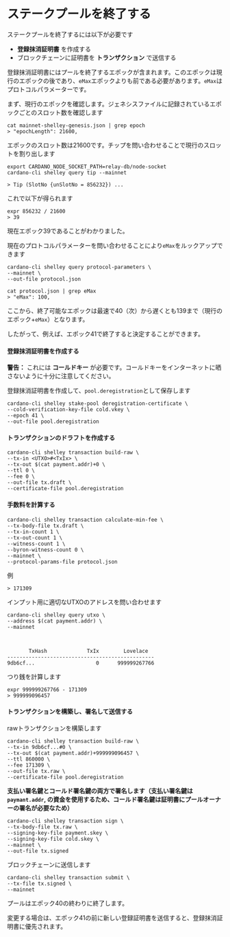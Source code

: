 # ステークプールを終了する

ステークプールを終了するには以下が必要です

* **登録抹消証明書** を作成する
* ブロックチェーンに証明書を **トランザクション** で送信する

登録抹消証明書にはプールを終了するエポックが含まれます。このエポックは現行のエポックの後であり、`eMax`エポックよりも前である必要があります。`eMax`はプロトコルパラメーターです。

まず、現行のエポックを確認します。ジェネシスファイルに記録されているエポックごとのスロット数を確認します

    cat mainnet-shelley-genesis.json | grep epoch
    > "epochLength": 21600,

エポックのスロット数は21600です。チップを問い合わせることで現行のスロットを割り出します

    export CARDANO_NODE_SOCKET_PATH=relay-db/node-socket
    cardano-cli shelley query tip --mainnet

    > Tip (SlotNo {unSlotNo = 856232}) ...

これで以下が得られます

    expr 856232 / 21600
    > 39

現在エポック39であることがわかりました。

現在のプロトコルパラメーターを問い合わせることにより`eMax`をルックアップできます

    cardano-cli shelley query protocol-parameters \
    --mainnet \
    --out-file protocol.json

    cat protocol.json | grep eMax
    > "eMax": 100,

ここから、終了可能なエポックは最速で40（次）から遅くとも139まで（現行のエポック+`eMax`）となります。 

したがって、例えば、エポック41で終了すると決定することができます。

#### 登録抹消証明書を作成する

**警告：** これには __コールドキー__ が必要です。コールドキーをインターネットに晒さないように十分に注意してください。

登録抹消証明書を作成して、`pool.deregistration`として保存します

    cardano-cli shelley stake-pool deregistration-certificate \
    --cold-verification-key-file cold.vkey \
    --epoch 41 \
    --out-file pool.deregistration

#### トランザクションのドラフトを作成する

    cardano-cli shelley transaction build-raw \
    --tx-in <UTXO>#<TxIx> \
    --tx-out $(cat payment.addr)+0 \
    --ttl 0 \
    --fee 0 \
    --out-file tx.draft \
    --certificate-file pool.deregistration

#### 手数料を計算する

    cardano-cli shelley transaction calculate-min-fee \
    --tx-body-file tx.draft \
    --tx-in-count 1 \
    --tx-out-count 1 \
    --witness-count 1 \
    --byron-witness-count 0 \
    --mainnet \
    --protocol-params-file protocol.json

例

    > 171309

インプット用に適切なUTXOのアドレスを問い合わせます

    cardano-cli shelley query utxo \
    --address $(cat payment.addr) \
    --mainnet



           TxHash             TxIx        Lovelace
    ------------------------------------------------
    9db6cf...                    0      999999267766

つり銭を計算します

    expr 999999267766 - 171309
    > 999999096457

#### トランザクションを構築し、署名して送信する

rawトランザクションを構築します

    cardano-cli shelley transaction build-raw \
    --tx-in 9db6cf...#0 \
    --tx-out $(cat payment.addr)+999999096457 \
    --ttl 860000 \
    --fee 171309 \
    --out-file tx.raw \
    --certificate-file pool.deregistration

**支払い署名鍵とコールド署名鍵の両方で署名します（支払い署名鍵は`paymant.addr`,
の資金を使用するため、コールド署名鍵は証明書にプールオーナーの署名が必要なため）**

    cardano-cli shelley transaction sign \
    --tx-body-file tx.raw \
    --signing-key-file payment.skey \
    --signing-key-file cold.skey \
    --mainnet \
    --out-file tx.signed

ブロックチェーンに送信します

    cardano-cli shelley transaction submit \
    --tx-file tx.signed \
    --mainnet

プールはエポック40の終わりに終了します。

変更する場合は、エポック41の前に新しい登録証明書を送信すると、登録抹消証明書に優先されます。

